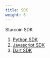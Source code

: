 ```yaml
---
title: SDK
weight: 8
---
```


Starcoin SDK

<!--more-->

1. [Python SDK](https://github.com/starcoinorg/starcoin-sdk-python)
2. [Javascript SDK](./javascript)
3. [Dart SDK](https://github.com/starcoinorg/starcoin.dart)
